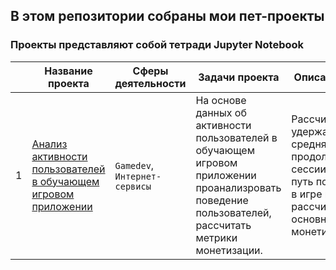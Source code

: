 <h2 align="left">В этом репозитории собраны мои пет-проекты <br />
<h3 align="left">Проекты  представляют собой тетради Jupyter Notebook </h3>

| | Название проекта      |Сферы деятельности |Задачи проекта   |Описание проекта      |Инструменты    |
|- | -------------         |---------------    |-------------    | -------------        | -------------          |   
|1| [Анализ активности пользователей в обучающем игровом приложении](https://github.com/angolechka/pet-projects/tree/0046b3be5734b21c91344bca8c96fa571f502f34/%D0%90%D0%BD%D0%B0%D0%BB%D0%B8%D0%B7%20%D0%B0%D0%BA%D1%82%D0%B8%D0%B2%D0%BD%D0%BE%D1%81%D1%82%D0%B8%20%D0%BF%D0%BE%D0%BB%D1%8C%D0%B7%D0%BE%D0%B2%D0%B0%D1%82%D0%B5%D0%BB%D0%B5%D0%B9%20%D0%B2%20%D0%BE%D0%B1%D1%83%D1%87%D0%B0%D1%8E%D1%89%D0%B5%D0%BC%20%D0%B8%D0%B3%D1%80%D0%BE%D0%B2%D0%BE%D0%BC%20%D0%BF%D1%80%D0%B8%D0%BB%D0%BE%D0%B6%D0%B5%D0%BD%D0%B8%D0%B8)|`Gamedev`, `Интернет-сервисы`|На основе данных об активности пользователей в обучающем игровом приложении проанализровать поведение пользователей, рассчитать метрики монетизации.| Рассчитаны удержание и средняя продолжительность сессии. Изучен путь пользователя в игре и рассчитаны основные метрики монетизаци. |`python`, `pandas`, `numpy`, `plotly`, `seaborn`|

